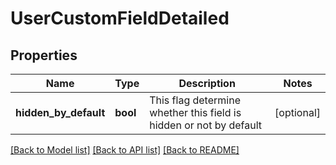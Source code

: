# UserCustomFieldDetailed

## Properties
Name | Type | Description | Notes
------------ | ------------- | ------------- | -------------
**hidden_by_default** | **bool** | This flag determine whether this field is hidden or not by default  | [optional] 

[[Back to Model list]](../README.md#documentation-for-models) [[Back to API list]](../README.md#documentation-for-api-endpoints) [[Back to README]](../README.md)


